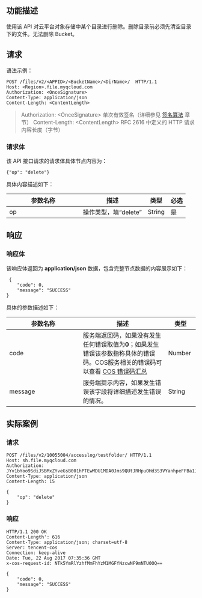 ## 功能描述
使用该 API 对云平台对象存储中某个目录进行删除。删除目录前必须先清空目录下的文件。无法删除 Bucket。


## 请求
语法示例：
```
POST /files/v2/<APPID>/<BucketName>/<DirName>/  HTTP/1.1
Host: <Region>.file.myqcloud.com
Authorization: <OnceSignature>
Content-Type: application/json
Content-Length: <ContentLength>
```

> Authorization: &lt;OnceSignature&gt; 单次有效签名（详细参见 [签名算法](http://tce.fsphere.cn/document/product/436/6054) 章节）
> Content-Length: &lt;ContentLength&gt; RFC 2616 中定义的 HTTP 请求内容长度（字节）

### 请求体
该 API 接口请求的请求体具体节点内容为：<style  rel="stylesheet"> table th:nth-of-type(1) { width: 180px; }</style>

```
{"op": "delete"}
```
具体内容描述如下：

|参数名称|	描述	|类型|	必选|
|---|---|---|---|
|op|	操作类型，填“delete”	|String	|是|

## 响应

### 响应体

该响应体返回为 **application/json** 数据，包含完整节点数据的内容展示如下：
```
 {
    "code": 0, 
    "message": "SUCCESS"
}
```
具体的参数描述如下：

|参数名称|描述|类型|
|---|-- |--|
| code     |服务端返回码，如果没有发生任何错误取值为**0**；如果发生错误该参数指称具体的错误码。COS服务相关的错误码可以查看 [COS 错误码汇总](http://tce.fsphere.cn/document/product/436/8432) |  Number   | 
| message  |服务端提示内容，如果发生错误该字段将详细描述发生错误的情况。  |  String |   


## 实际案例

### 请求
```
POST /files/v2/10055004/accesslog/testfolder/ HTTP/1.1
Host: sh.file.myqcloud.com
Authorization: JYv1bYoo9SdiJSBMxZYveGsB001hPTEwMDU1MDA0Jms9QUtJRHpuOHd3S3VYanhpeFFBa1JCQzJEUlhCdFBkN0NybEpRJmU9MCZ0PTE0NzI2MzkwNzEmcj03ODgwMTAxNTQmZj0vMTAwNTUwMDQvYWNjZXNzbG9nL3Rlc3Rmb2xkZXIvJmI9YWNjZXNzbG9n
Content-Type: application/json
Content-Length: 15

{
    "op": "delete"
}
```

### 响应
```
HTTP/1.1 200 OK
Content-Length': 616
Content-Type: application/json; charset=utf-8
Server: tencent-cos
Connection: keep-alive
Date: Tue, 22 Aug 2017 07:35:36 GMT 
x-cos-request-id: NTk5YmRlYzhfMmFhYzM1MGFfNzcwNF9mNTU0OQ==
		
{
    "code": 0, 
    "message": "SUCCESS"
}
```

